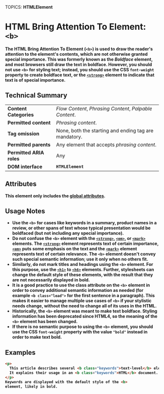 TOPICS: <b>
        HTMLElement

# HTML Bring Attention To Element: `<b>`

The **HTML Bring Attention To Element** (**`<b>`**) is used to **draw the reader's attention to the
element's contents**, which are not otherwise granted special importance. This was formerly known as
the *Boldface* element, and most browsers still draw the text in boldface. However, you should not use
`<b>` for styling text; instead, you should use the CSS `font-weight` property to create
boldface text, or the [`<strong>`](/en/webfrontend/<strong>) element to indicate that text is of
special importance.

## Technical Summary

|  |  |
| :-- | :-- |
| **Content Categories** | *Flow Content*, *Phrasing Content*, *Palpable Content*. |
| **Permitted content** | *Phrasing content*. |
| **Tag omission** | None, both the starting and ending tag are mandatory.|
| **Permitted parents** | Any element that accepts *phrasing content*. |
| **Permitted ARIA roles** | Any |
| **DOM interface** | **`HTMLElement`** |

## Attributes

This element only includes the [global attributes](/en/webfrontend/HTML_Global_Attributes).

## Usage Notes

- Use the `<b>` for cases like keywords in a summary, product names in a review, or other spans of
text whose typical presentation would be boldfaced (but not including any special importance).
- Do not confuse the `<b>` element with the [`<strong>`](/en/webfrontend/<strong>), [`<em>`](/en/webfrontend/<em>),
or [`<mark>`](/en/webfrontend/<mark>) elements. The [`<strong>`](/en/webfrontend/<strong>) element
represents text of certain importance, [`<em>`](/en/webfrontend/<em>) puts some emphasis on the
text and the [`<mark>`](/en/webfrontend/<mark>) element represents text of certain relevance.
The `<b>` element doesn't convey such special semantic information; use it only when no others fit.
- Similarly, do not mark titles and headings using the `<b>` element. For this purpose, use the
[`<h1>`](/en/webfrontend/<h1>) to [`<h6>`](/en/webfrontend/<h6>) elements.
Further, stylesheets can change the default style of these elements, with the result that they are
not necessarily displayed in bold.
- It is a good practice to use the class attribute on the `<b>` element in order to convey
additional semantic information as needed (for example `<b class="lead">`
for the first sentence in a paragraph). This makes it easier to manage multiple use cases of `<b>`
if your stylistic needs change, without the need to change all of its uses in the HTML.
- Historically, the `<b>` element was meant to make text boldface. Styling information has been
deprecated since HTML4, so the meaning of the `<b>` element has been changed.
- If there is no semantic purpose to using the `<b>` element, you should use the CSS `font-weight`
property with the value `"bold"` instead in order to make text bold.

## Examples

```html
<p>
  This article describes several <b class="keywords">text-level</b> elements.
  It explains their usage in an <b class="keywords">HTML</b> document.
</p>
Keywords are displayed with the default style of the <b>
element, likely in bold.
```
